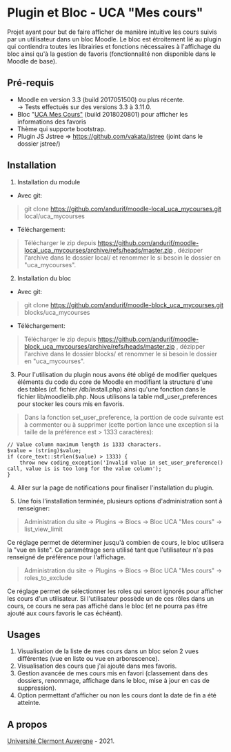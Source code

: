 Plugin et Bloc - UCA "Mes cours"
==================================
Projet ayant pour but de faire afficher de manière intuitive les cours suivis par un utilisateur dans un bloc Moodle. 
Le bloc est étroitement lié au plugin qui contiendra toutes les librairies et fonctions nécessaires à l'affichage du bloc ainsi qu'à la gestion de favoris (fonctionnalité non disponible dans le Moodle de base).

Pré-requis
------------
- Moodle en version 3.3 (build 2017051500) ou plus récente.<br/>
-> Tests effectués sur des versions 3.3 à 3.11.0.<br/>
- Bloc "<a href="https://github.com/andurif/moodle-block_uca_mycourses">UCA Mes Cours"</a> (build 2018020801) pour afficher les informations des favoris<br/>
- Thème qui supporte bootstrap.
- Plugin JS Jstree => https://github.com/vakata/jstree (joint dans le dossier jstree/)

Installation
------------
1. Installation du module

- Avec git:
> git clone https://github.com/andurif/moodle-local_uca_mycourses.git local/uca_mycourses

- Téléchargement:
> Télécharger le zip depuis <a href="https://github.com/andurif/moodle-local_uca_mycourses/archive/refs/heads/master.zip" target="_blank">https://github.com/andurif/moodle-local_uca_mycourses/archive/refs/heads/master.zip </a>, dézipper l'archive dans le dossier local/ et renommer le si besoin le dossier en "uca_mycourses".
  
2. Installation du bloc

- Avec git:
> git clone https://github.com/andurif/moodle-block_uca_mycourses.git blocks/uca_mycourses

- Téléchargement:
> Télécharger le zip depuis <a href="https://github.com/andurif/moodle-block_uca_mycourses/archive/refs/heads/master.zip" target="_blank">https://github.com/andurif/moodle-block_uca_mycourses/archive/refs/heads/master.zip </a>, dézipper l'archive dans le dossier blocks/ et renommer le si besoin le dossier en "uca_mycourses".

3. Pour l'utilisation du plugin nous avons été obligé de modifier quelques éléments du code du core de Moodle en modifiant la structure d'une des tables (cf. fichier /db/install.php) ainsi qu'une fonction dans le fichier lib/moodlelib.php. Nous utilisons la table mdl_user_preferences pour stocker les cours mis en favoris.

> Dans la fonction set_user_preference, la porttion de code suivante est à commenter ou à supprimer (cette portion lance une exception si la taille de la préférence est > 1333 caractères):<br/>
```
// Value column maximum length is 1333 characters.
$value = (string)$value;
if (core_text::strlen($value) > 1333) {
    throw new coding_exception('Invalid value in set_user_preference() call, value is is too long for the value column');
}
```

4. Aller sur la page de notifications pour finaliser l'installation du plugin.

5. Une fois l'installation terminée, plusieurs options d'administration sont à renseigner:

> Administration du site -> Plugins -> Blocs -> Bloc UCA "Mes cours" -> list_view_limit

Ce réglage permet de déterminer jusqu'à combien de cours, le bloc utilisera la "vue en liste". Ce paramétrage sera utilisé tant que l'utilisateur n'a pas renseigné de préférence pour l'affichage.

> Administration du site -> Plugins -> Blocs -> Bloc UCA "Mes cours" -> roles_to_exclude

Ce réglage permet de sélectionner les roles qui seront ignorés pour afficher les cours d'un utilisateur. Si l'utilisateur possède un de ces rôles dans un cours, ce cours ne sera pas affiché dans le bloc (et ne pourra pas être ajouté aux cours favoris le cas échéant).

Usages
-----
1. Visualisation de la liste de mes cours dans un bloc selon 2 vues différentes (vue en liste ou vue en arborescence).
2. Visualisation des cours que j'ai ajouté dans mes favoris. 
3. Gestion avancée de mes cours mis en favori (classement dans des dossiers, renommage, affichage dans le bloc, mise à jour en cas de suppression).
4. Option permettant d'afficher ou non les cours dont la date de fin a été atteinte.


A propos
------
<a target="_blank" href="https://www.uca.fr">Université Clermont Auvergne</a> - 2021.<br/>
